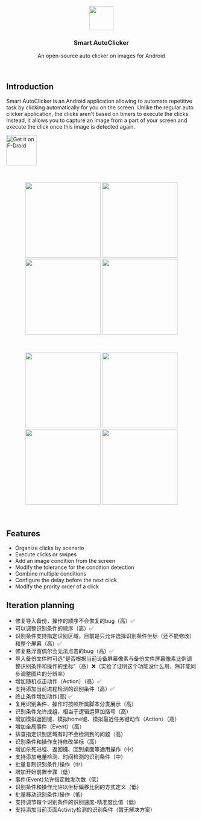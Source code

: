 <p align="center">
  <img src="https://github.com/Nain57/SmartAutoClicker/blob/master/smartautoclicker/src/main/ic_smart_auto_clicker-playstore.png?raw=true" height="64">
  <h3 align="center">Smart AutoClicker</h3>
  <p align="center">An open-source auto clicker on images for Android<p>
</p>

<br>

## Introduction

Smart AutoClicker is an Android application allowing to automate repetitive task by clicking automatically for you on the screen. Unlike the regular auto clicker application, the clicks aren't based on timers to execute the clicks. Instead, it allows you to capture an image from a part of your screen and execute the click once this image is detected again.

[<img src="https://fdroid.gitlab.io/artwork/badge/get-it-on.png"
alt="Get it on F-Droid"
height="80">](https://f-droid.org/packages/com.buzbuz.smartautoclicker/)

<br>

<p align="center">
  <img src="https://i.postimg.cc/65JBX8D9/Phone-Screenshot-1.png" width="200">
  <img src="https://i.postimg.cc/6Q3X0nGh/Phone-Screenshot-2.png" width="200">
  <img src="https://i.postimg.cc/1zjZYXG1/Phone-Screenshot-3.png" width="200">
  <img src="https://i.postimg.cc/qvp0N9JS/Phone-Screenshot-4.png" width="200">
</p>
<br>
<p align="center">
  <img src="https://i.postimg.cc/8zwGMts5/Phone-Screenshot-5.png" width="200">
  <img src="https://i.postimg.cc/ZnrtRL1J/Phone-Screenshot-6.png" width="200">
  <img src="https://i.postimg.cc/1Xx1sd7W/Phone-Screenshot-7.png" width="200">
  <img src="https://i.postimg.cc/nz9t8x2j/Phone-Screenshot-8.png" width="200">
</p>
<br>


## Features

- Organize clicks by scenario
- Execute clicks or swipes
- Add an image condition from the screen
- Modify the tolerance for the condition detection
- Combine multiple conditions
- Configure the delay before the next click
- Modify the prority order of a click

## Iteration planning
- 修复导入备份，操作的顺序不会恢复的bug（高）✅
- 可以调整识别条件的顺序（高）✅
- 识别条件支持指定识别区域，目前是只允许选择识别条件坐标（还不能修改）和整个屏幕（高）✅
- 修复悬浮窗偶尔会无法点击的bug（高）✅
- 导入备份文件时可选"是否根据当前设备屏幕像素与备份文件屏幕像素比例调整识别条件和操作的坐标"（高）❌（实验了证明这个功能没什么用，除非能同步调整图片的分辨率）
- 增加随机点击动作（Action）（高）✅
- 支持添加当前进程检测的识别条件（高）✅
- 终止条件增加动作(高) ✅
- 复用识别条件、操作时按照所属脚本分类展示（高）
- 识别条件允许成组，相当于逻辑运算加括号（高）
- 增加模拟返回键、模拟home键、模拟最近任务键动作（Action）（高）
- 增加全局事件（Event）（高）
- 排查指定识别区域有时不会检测到的问题（高）
- 识别条件和操作支持修改坐标（高）
- 增加杀死进程、返回键、回到桌面等通用操作（中）
- 支持添加电量检测、时间检测的识别条件（中）
- 批量复制识别条件/操作（中）
- 增加开始前置步骤（低）
- 事件(Event)允许指定触发次数（低）
- 识别条件和操作允许以坐标偏移比例的方式定义（低）
- 批量移动识别条件/操作（低）
- 支持调节每个识别条件的识别速度-精准度比值（低）
- 支持添加当前页面Activity检测的识别条件（暂无解决方案）
